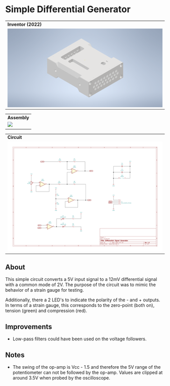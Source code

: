 # Simple Differential Generator

<table>
    <tr>
        <td>
            <b>Inventor (2022)</b>
        </td>
    </tr>
    <tr>
        <td>
            <img src="img/A.png">
        </td>
    </tr>
</table>
<table>
    <tr>
        <td>
            <b>Assembly</b>
        </td>
    </tr>
    <tr>
        <td>
            <img src="...">
        </td>
    </tr>
</table>
<table>
    <tr>
        <td>
            <b>Circuit</b>
        </td>
    </tr>
    <tr>
        <td>
            <img src="img/circuit.svg">
        </td>
    </tr>
</table>

## About

This simple circuit converts a 5V input signal to a 12mV differential signal with a common mode of
2V. The purpose of the circuit was to mimic the behavior of a strain gauge for testing.

Additionally, there a 2 LED's to indicate the polarity of the - and + outputs. In terms of a strain
gauge, this corresponds to the zero-point (both on), tension (green) and compression (red).

## Improvements

-   Low-pass filters could have been used on the voltage followers.

## Notes

-   The swing of the op-amp is Vcc - 1.5 and therefore the 5V range of the potentiometer can not be
    followed by the op-amp. Values are clipped at around 3.5V when probed by the oscilloscope.
